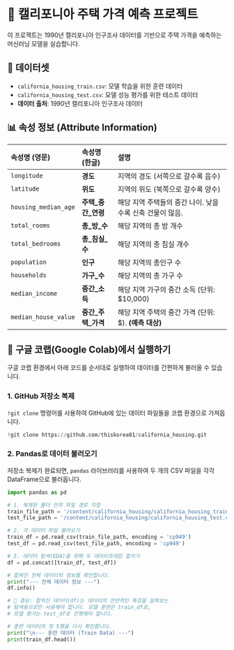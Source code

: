 # 🏡 캘리포니아 주택 가격 예측 프로젝트

이 프로젝트는 1990년 캘리포니아 인구조사 데이터를 기반으로 주택 가격을 예측하는 머신러닝 모델을 실습합니다.

## 📂 데이터셋

  - `california_housing_train.csv`: 모델 학습을 위한 훈련 데이터
  - `california_housing_test.csv`: 모델 성능 평가를 위한 테스트 데이터
  - **데이터 출처**: 1990년 캘리포니아 인구조사 데이터

## 📊 속성 정보 (Attribute Information)

| 속성명 (영문) | 속성명 (한글) | 설명 |
| :--- | :--- | :--- |
| `longitude` | **경도** | 지역의 경도 (서쪽으로 갈수록 음수) |
| `latitude` | **위도** | 지역의 위도 (북쪽으로 갈수록 양수) |
| `housing_median_age` | **주택\_중간\_연령** | 해당 지역 주택들의 중간 나이. 낮을수록 신축 건물이 많음. |
| `total_rooms` | **총\_방\_수** | 해당 지역의 총 방 개수 |
| `total_bedrooms` | **총\_침실\_수** | 해당 지역의 총 침실 개수 |
| `population` | **인구** | 해당 지역의 총인구 수 |
| `households` | **가구\_수** | 해당 지역의 총 가구 수 |
| `median_income` | **중간\_소득** | 해당 지역 가구의 중간 소득 (단위: $10,000) |
| `median_house_value` | **중간\_주택\_가격**| 해당 지역 주택의 중간 가격 (단위: $). **(예측 대상)** |

## 🚀 구글 코랩(Google Colab)에서 실행하기

구글 코랩 환경에서 아래 코드를 순서대로 실행하여 데이터를 간편하게 불러올 수 있습니다.

### 1\. GitHub 저장소 복제

`!git clone` 명령어를 사용하여 GitHub에 있는 데이터 파일들을 코랩 환경으로 가져옵니다.

```python
!git clone https://github.com/thiskorea81/california_housing.git
```

### 2\. Pandas로 데이터 불러오기

저장소 복제가 완료되면, `pandas` 라이브러리를 사용하여 두 개의 CSV 파일을 각각 DataFrame으로 불러옵니다.

```python
import pandas as pd

# 1. 복제된 폴더 안의 파일 경로 지정
train_file_path = '/content/california_housing/california_housing_train.csv'
test_file_path = '/content/california_housing/california_housing_test.csv'

# 2. 각 데이터 파일 불러오기
train_df = pd.read_csv(train_file_path, encoding = 'cp949')
test_df = pd.read_csv(test_file_path, encoding = 'cp949')

# 3. 데이터 탐색(EDA)을 위해 두 데이터프레임 합치기
df = pd.concat([train_df, test_df])

# 합쳐진 전체 데이터의 정보를 확인합니다.
print("--- 전체 데이터 정보 ---")
df.info()

# 🚨 중요: 합쳐진 데이터(df)는 데이터의 전반적인 특징을 살펴보는
# 탐색용으로만 사용해야 합니다. 모델 훈련은 train_df로,
# 모델 평가는 test_df로 진행해야 합니다.

# 훈련 데이터의 첫 5행을 다시 확인합니다.
print("\n--- 훈련 데이터 (Train Data) ---")
print(train_df.head())
```
